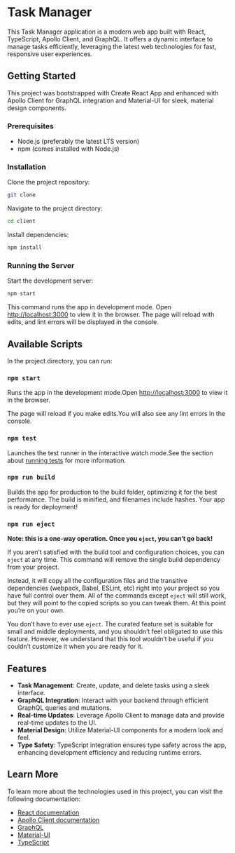 
# Task Manager

This Task Manager application is a modern web app built with React, TypeScript, Apollo Client, and GraphQL. It offers a dynamic interface to manage tasks efficiently, leveraging the latest web technologies for fast, responsive user experiences.

## Getting Started

This project was bootstrapped with Create React App and enhanced with Apollo Client for GraphQL integration and Material-UI for sleek, material design components.

### Prerequisites

- Node.js (preferably the latest LTS version)
- npm (comes installed with Node.js)

### Installation

Clone the project repository:
```bash
git clone
```

Navigate to the project directory:
```bash
cd client
```

Install dependencies:
```bash
npm install
```

### Running the Server

Start the development server:
```bash
npm start
```
This command runs the app in development mode. Open [http://localhost:3000](http://localhost:3000) to view it in the browser. The page will reload with edits, and lint errors will be displayed in the console.

## Available Scripts

In the project directory, you can run:

### `npm start`

Runs the app in the development mode.Open [http://localhost:3000](http://localhost:3000) to view it in the browser.

The page will reload if you make edits.You will also see any lint errors in the console.

### `npm test`

Launches the test runner in the interactive watch mode.See the section about [running tests](https://facebook.github.io/create-react-app/docs/running-tests) for more information.

### `npm run build`

Builds the app for production to the build folder, optimizing it for the best performance. The build is minified, and filenames include hashes. Your app is ready for deployment!

### `npm run eject`

**Note: this is a one-way operation. Once you `eject`, you can’t go back!**

If you aren’t satisfied with the build tool and configuration choices, you can `eject` at any time. This command will remove the single build dependency from your project.

Instead, it will copy all the configuration files and the transitive dependencies (webpack, Babel, ESLint, etc) right into your project so you have full control over them. All of the commands except `eject` will still work, but they will point to the copied scripts so you can tweak them. At this point you’re on your own.

You don’t have to ever use `eject`. The curated feature set is suitable for small and middle deployments, and you shouldn’t feel obligated to use this feature. However, we understand that this tool wouldn’t be useful if you couldn’t customize it when you are ready for it.

## Features

- **Task Management**: Create, update, and delete tasks using a sleek interface.
- **GraphQL Integration**: Interact with your backend through efficient GraphQL queries and mutations.
- **Real-time Updates**: Leverage Apollo Client to manage data and provide real-time updates to the UI.
- **Material Design**: Utilize Material-UI components for a modern look and feel.
- **Type Safety**: TypeScript integration ensures type safety across the app, enhancing development efficiency and reducing runtime errors.

## Learn More

To learn more about the technologies used in this project, you can visit the following documentation:

- [React documentation](https://reactjs.org/)
- [Apollo Client documentation](https://www.apollographql.com/docs/react/)
- [GraphQL](https://graphql.org/learn/)
- [Material-UI](https://mui.com/)
- [TypeScript](https://www.typescriptlang.org/docs/)
